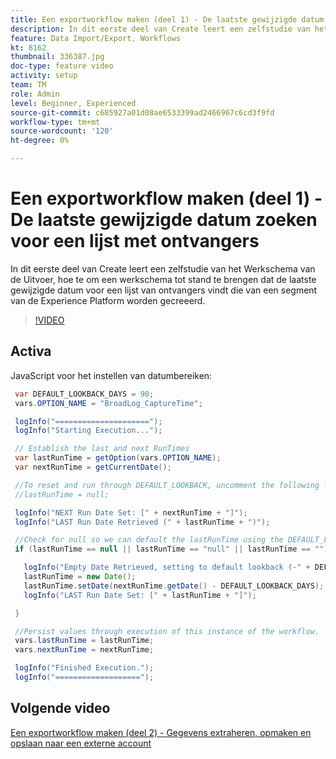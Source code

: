 ```yaml
---
title: Een exportworkflow maken (deel 1) - De laatste gewijzigde datum zoeken voor een lijst met ontvangers
description: In dit eerste deel van Create leert een zelfstudie van het Werkschema van de Uitvoer, hoe te om een werkschema tot stand te brengen dat de laatste gewijzigde datum voor een lijst van ontvangers vindt die van een segment van de Experience Platform worden gecreeerd.
feature: Data Import/Export, Workflows
kt: 8162
thumbnail: 336387.jpg
doc-type: feature video
activity: setup
team: TM
role: Admin
level: Beginner, Experienced
source-git-commit: c685927a01d08ae6533399ad2466967c6cd3f9fd
workflow-type: tm+mt
source-wordcount: '120'
ht-degree: 0%

---
```



# Een exportworkflow maken (deel 1) - De laatste gewijzigde datum zoeken voor een lijst met ontvangers

In dit eerste deel van Create leert een zelfstudie van het Werkschema van de Uitvoer, hoe te om een werkschema tot stand te brengen dat de laatste gewijzigde datum voor een lijst van ontvangers vindt die van een segment van de Experience Platform worden gecreeerd.

>[!VIDEO](https://video.tv.adobe.com/v/336387?quality=12)

## Activa

JavaScript voor het instellen van datumbereiken:

```java
 var DEFAULT_LOOKBACK_DAYS = 90;
 vars.OPTION_NAME = "BroadLog_CaptureTime";

 logInfo("=====================");
 logInfo("Starting Execution...");

 // Establish the last and next RunTimes
 var lastRunTime = getOption(vars.OPTION_NAME);
 var nextRunTime = getCurrentDate();

 //To reset and run through DEFAULT_LOOKBACK, uncomment the following line.
 //lastRunTime = null;

 logInfo("NEXT Run Date Set: [" + nextRunTime + "]");
 logInfo("LAST Run Date Retrieved (" + lastRunTime + ")");

 //Check for null so we can default the lastRunTime using the DEFAULT_LOOKBACK 
 if (lastRunTime == null || lastRunTime == "null" || lastRunTime == "") {

   logInfo("Empty Date Retrieved, setting to default lookback (-" + DEFAULT_LOOKBACK_DAYS + " days)");
   lastRunTime = new Date();
   lastRunTime.setDate(nextRunTime.getDate() - DEFAULT_LOOKBACK_DAYS);
   logInfo("LAST Run Date Set: [" + lastRunTime + "]");

 } 

 //Persist values through execution of this instance of the workflow.
 vars.lastRunTime = lastRunTime;
 vars.nextRunTime = nextRunTime;

 logInfo("Finished Execution.");
 logInfo("===================");
```

## Volgende video

[Een exportworkflow maken (deel 2) - Gegevens extraheren, opmaken en opslaan naar een externe account](extract-format-save-data-to-external-account.md)
